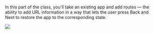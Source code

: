 In this part of the class, you'll take an existing app and add routes &mdash; the ability
to add URL information in a way that lets the user press Back and Next to restore
the app to the corresponding state.

<img src="resources/images/movies/ApocalypseNow.jpg">